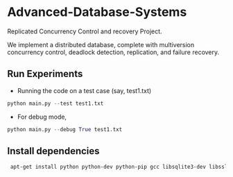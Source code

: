 # Advanced-Database-Systems

Replicated Concurrency Control and recovery Project.

We implement a distributed database, complete with multiversion concurrency control, deadlock detection, replication, and failure recovery.


## Run Experiments
 - Running the code on a test case (say, test1.txt)
```python
python main.py --test test1.txt
```
- For debug mode,
```python
python main.py --debug True test1.txt
```
## Install dependencies
```bash
 apt-get install python python-dev python-pip gcc libsqlite3-dev libssl-dev libffi-dev
```
